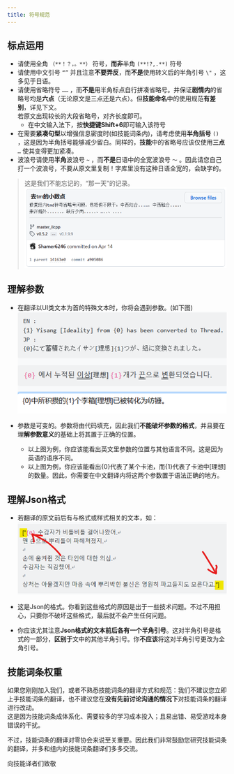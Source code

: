 ```yaml
---
title: 符号规范
---
```


## 标点运用

- 请使用全角 `（**！？，。**）` 符号，**而非**半角 `(**!?,.**)` 符号
- 请使用中文引号 `“”` 并且注意**不要弄反**，而**不是**使用转义后的半角引号 `\"` ，这多见于日语。
- 请使用省略符号 `……` ，而**不是**用半角标点自行拼凑省略号。并保证**剧情内**的省略号均是**六点**（无论原文是三点还是六点）。但**技能命名**中的使用规范**有差别**，详见下文。  
若原文出现较长的大段省略号，对齐长度即可。
  - 在中文输入法下，按**快捷键Shift+6**即可输入该符号
- 在需要**紧凑句型**以增强信息密度时(如技能词条内)，请考虑使用**半角括号** `()` ，这是因为半角括号能够减少留白。同样的，**技能**中的省略号应该仅使用**三点** `…` 使其变得更加紧凑。
- 波浪号请使用**半角**波浪号 `~` ，而**不是**日语中的全宽波浪号 `～` 。因此请您自己打一个波浪号，不要从原文里复制！字库里没有这种日语全宽的，会缺字的。

> 这是我们不能忘记的，“那一天”的记录。
> ![image](/img/page/0ab0d940-368f-4eec-aa8d-4802c8e8bd64.png)

## 理解参数

- 在翻译以UI类文本为首的特殊文本时，你将会遇到参数。(如下图)
![image](/img/page/7c866c58-9fc8-473a-866b-c7c0cbda975f.png)

- 参数是可变的。参数将由代码填充，因此我们**不能破坏参数的格式**，并且要在理**解参数意义**的基础上将其置于正确的位置。
  - 以上图为例，你应该能看出英文里参数的位置与其他语言不同。这是因为英语的语序不同。
  - 以上图为例，你应该能看出{0}代表了某个卡池，而{1}代表了卡池中[理想]的数量。因此，你需要在中文翻译内将这两个参数置于语法正确的地方。
  
## 理解Json格式

- 若翻译的原文前后有与格式或样式相关的文本，如：
![](/img/page/fuhaoguifan.png)

- 这是Json的格式。你看到这些格式的原因是出于一些技术问题。不过不用担心，只要你不破坏这些格式，最后就不会产生任何问题。
- 你应该尤其注意**Json格式的文本前后各有一个半角引号**。这对半角引号是格式的一部分，**区别于**文中的其他半角引号。你**不应该**将这对半角引号更改为全角引号。

## 技能词条权重

如果您刚刚加入我们，或者不熟悉技能词条的翻译方式和规范：我们不建议您立即上手技能词条的翻译，也不建议您在**没有先前讨论沟通的情况下**对技能词条的翻译进行改动。  
这是因为技能词条成体系化、需要较多的学习成本投入；且易出错、易受游戏本身错误的干扰。

不过，技能词条的翻译对零协会来说至关重要。因此我们非常鼓励您研究技能词条的翻译，并多和组内的技能词条翻译们多多交流。

向技能译者们致敬
